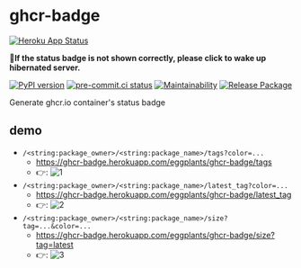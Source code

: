 # ghcr-badge

[![Heroku App Status](http://heroku-shields.herokuapp.com/ghcr-badge)](https://ghcr-badge.herokuapp.com)

**🖕If the status badge is not shown correctly, please click to wake up hibernated server.**

[![PyPI version](
  https://badge.fury.io/py/ghcr-badge.svg
  )](
  https://badge.fury.io/py/ghcr-badge
) [![pre-commit.ci status](
  https://results.pre-commit.ci/badge/github/eggplants/ghcr-badge/master.svg
  )](
  https://results.pre-commit.ci/latest/github/eggplants/ghcr-badge/master
) [![Maintainability](
  https://api.codeclimate.com/v1/badges/f77401f6fb543dd8c436/maintainability
  )](
  https://codeclimate.com/github/eggplants/ghcr-badge/maintainability
) [![Release Package](
  https://github.com/eggplants/ghcr-badge/actions/workflows/release.yml/badge.svg
  )](
  https://github.com/eggplants/ghcr-badge/actions/workflows/release.yml
)

Generate ghcr.io container's status badge

## demo

- `/<string:package_owner>/<string:package_name>/tags?color=...`
  - <https://ghcr-badge.herokuapp.com/eggplants/ghcr-badge/tags>
  - 👉: ![1](https://ghcr-badge.herokuapp.com/eggplants/ghcr-badge/tags)
- `/<string:package_owner>/<string:package_name>/latest_tag?color=...`
  - <https://ghcr-badge.herokuapp.com/eggplants/ghcr-badge/latest_tag>
  - 👉: ![2](https://ghcr-badge.herokuapp.com/eggplants/ghcr-badge/latest_tag)
- `/<string:package_owner>/<string:package_name>/size?tag=...&color=...`
  - <https://ghcr-badge.herokuapp.com/eggplants/ghcr-badge/size?tag=latest>
  - 👉: ![3](https://ghcr-badge.herokuapp.com/eggplants/ghcr-badge/size?tag=latest)
